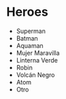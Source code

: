 # Heroes

* Superman
* Batman
* Aquaman
* Mujer Maravilla
* Linterna Verde
* Robin
* Volcán Negro
* Atom
* Otro
